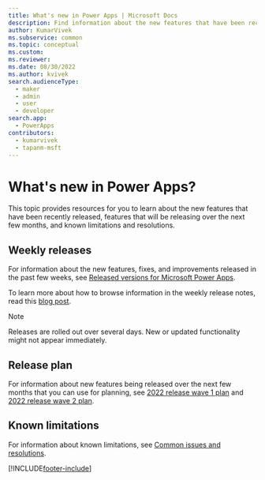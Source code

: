 ```yaml
---
title: What's new in Power Apps | Microsoft Docs
description: Find information about the new features that have been recently released, features that will be releasing in the next few months, and known limitations.
author: KumarVivek
ms.subservice: common
ms.topic: conceptual
ms.custom: 
ms.reviewer: 
ms.date: 08/30/2022
ms.author: kvivek
search.audienceType: 
  - maker
  - admin
  - user
  - developer
search.app: 
  - PowerApps
contributors:
  - kumarvivek
  - tapanm-msft
---
```


# What's new in Power Apps?

This topic provides resources for you to learn about the new features that have been recently released, features that will be releasing over the next few months, and known limitations and resolutions.

## Weekly releases

For information about the new features, fixes, and improvements released in the past few weeks, see [Released versions for Microsoft Power Apps](/business-applications-release-notes/powerplatform/released-versions/powerapps).

To learn more about how to browse information in the weekly release notes, read this [blog post](https://powerapps.microsoft.com/blog/stay-tuned-with-the-latest-features-and-fixes-through-powerapps-weekly-release-notes/).

> [!NOTE]
> Releases are rolled out over several days. New or updated functionality might not appear immediately.

## Release plan

For information about new features being released over the next few months that you can use for planning, see  [2022 release wave 1 plan](/power-platform-release-plan/2022wave1/power-apps/planned-features) and [2022 release wave 2 plan](/power-platform-release-plan/2022wave2/power-apps/planned-features).

## Known limitations

For information about known limitations, see [Common issues and resolutions](/powerapps/maker/canvas-apps/common-issues-and-resolutions).

[!INCLUDE[footer-include](includes/footer-banner.md)]
